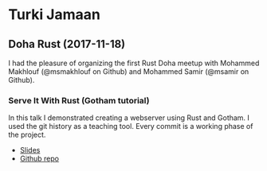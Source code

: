 # Turki Jamaan

## Doha Rust (2017-11-18)
I had the pleasure of organizing the first Rust Doha meetup with
Mohammed Makhlouf (@msmakhlouf on Github) and Mohammed Samir (@msamir on Github).

### Serve It With Rust (Gotham tutorial)
In this talk I demonstrated creating a webserver using Rust and Gotham.
I used the git history as a teaching tool. Every commit is a working phase of the project.
* [Slides](assets/server_it_with_rust.pdf)
* [Github repo](https://github.com/tjamaan/gotham_hello_world)

